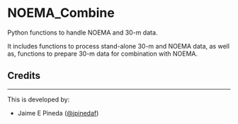 # NOEMA_Combine
Python functions to handle NOEMA and 30-m data.

It includes functions to process stand-alone 30-m and NOEMA data, as well as, functions to prepare 30-m data for combination with NOEMA.


Credits
-------
-------

This is developed by:
* Jaime E Pineda ([@jpinedaf](http://github.com/jpinedaf))
